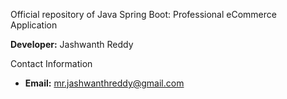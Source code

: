 Official repository of Java Spring Boot: Professional eCommerce Application

**Developer:** Jashwanth Reddy

Contact Information
- **Email:** [mr.jashwanthreddy@gmail.com](mailto:mr.jashwanthreddy@gmail.com)

